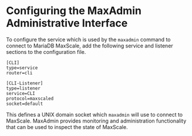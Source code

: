 # Configuring the MaxAdmin Administrative Interface

To configure the service which is used by the `maxadmin` command to connect to
MariaDB MaxScale, add the following service and listener sections to the
configuration file.

```
[CLI]
type=service
router=cli

[CLI-Listener]
type=listener
service=CLI
protocol=maxscaled
socket=default
```

This defines a UNIX domain socket which `maxadmin` will use to connect to
MaxScale. MaxAdmin provides monitoring and administration functionality that can
be used to inspect the state of MaxScale.
